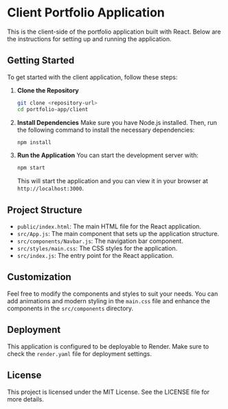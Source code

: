 # Client Portfolio Application

This is the client-side of the portfolio application built with React. Below are the instructions for setting up and running the application.

## Getting Started

To get started with the client application, follow these steps:

1. **Clone the Repository**
   ```bash
   git clone <repository-url>
   cd portfolio-app/client
   ```

2. **Install Dependencies**
   Make sure you have Node.js installed. Then, run the following command to install the necessary dependencies:
   ```bash
   npm install
   ```

3. **Run the Application**
   You can start the development server with:
   ```bash
   npm start
   ```
   This will start the application and you can view it in your browser at `http://localhost:3000`.

## Project Structure

- `public/index.html`: The main HTML file for the React application.
- `src/App.js`: The main component that sets up the application structure.
- `src/components/Navbar.js`: The navigation bar component.
- `src/styles/main.css`: The CSS styles for the application.
- `src/index.js`: The entry point for the React application.

## Customization

Feel free to modify the components and styles to suit your needs. You can add animations and modern styling in the `main.css` file and enhance the components in the `src/components` directory.

## Deployment

This application is configured to be deployable to Render. Make sure to check the `render.yaml` file for deployment settings.

## License

This project is licensed under the MIT License. See the LICENSE file for more details.